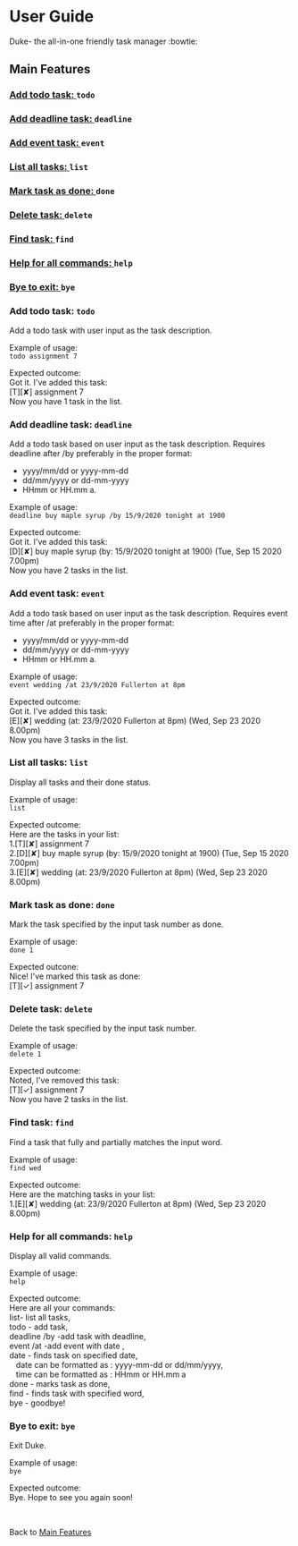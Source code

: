# User Guide

Duke- the all-in-one friendly task manager :bowtie:

## Main Features <a id="Main-Features"></a>
### [Add todo task: ](#add-todo) `todo`
### [Add deadline task: ](#add-deadline) `deadline`
### [Add event task: ](#add-event) `event`
### [List all tasks: ](#list) `list`
### [Mark task as done: ](#done) `done`
### [Delete task: ](#delete) `delete`
### [Find task: ](#find) `find`
### [Help for all commands: ](#help) `help`
### [Bye to exit: ](#bye) `bye`

### Add todo task: `todo` <a id="add-todo"></a>
Add a todo task with user input as the task description. 

Example of usage: <br/>
`todo assignment 7`

Expected outcome: <br />
Got it. I've added this task: <br />
[T][✘] assignment 7 <br />
Now you have 1 task in the list.

### Add deadline task: `deadline` <a id="add-deadline"></a>
Add a todo task based on user input as the task description. Requires deadline after /by preferably in
the proper format: 
- yyyy/mm/dd or yyyy-mm-dd 
- dd/mm/yyyy or dd-mm-yyyy 
- HHmm or HH.mm a.

Example of usage: <br/>
`deadline buy maple syrup /by 15/9/2020 tonight at 1900`

Expected outcome: <br />
Got it. I've added this task: <br />
[D][✘] buy maple syrup (by: 15/9/2020 tonight at 1900) (Tue, Sep 15 2020 7.00pm) <br />
Now you have 2 tasks in the list.

### Add event task: `event` <a id="add-event"></a>
Add a todo task based on user input as the task description. Requires event time after /at preferably in
the proper format: 
- yyyy/mm/dd or yyyy-mm-dd 
- dd/mm/yyyy or dd-mm-yyyy 
- HHmm or HH.mm a.

Example of usage: <br/>
`event wedding /at 23/9/2020 Fullerton at 8pm`

Expected outcome: <br />
Got it. I've added this task: <br />
[E][✘] wedding (at: 23/9/2020 Fullerton at 8pm) (Wed, Sep 23 2020 8.00pm) <br />
Now you have 3 tasks in the list.

### List all tasks: `list` <a id="list"></a>
Display all tasks and their done status.

Example of usage: <br />
`list`

Expected outcome: <br />
Here are the tasks in your list: <br />
1.[T][✘] assignment 7 <br />
2.[D][✘] buy maple syrup (by: 15/9/2020 tonight at 1900) (Tue, Sep 15 2020 7.00pm) <br />
3.[E][✘] wedding (at: 23/9/2020 Fullerton at 8pm) (Wed, Sep 23 2020 8.00pm) 

### Mark task as done: `done` <a id="done"></a>
Mark the task specified by the input task number as done. 

Example of usage: <br />
`done 1`

Expected outcone: <br />
Nice! I've marked this task as done: <br />
[T][✓] assignment 7 <br />

### Delete task: `delete` <a id="delete"></a>
Delete the task specified by the input task number.

Example of usage: <br />
`delete 1`

Expected outcome: <br />
Noted, I've removed this task: <br />
[T][✓] assignment 7 <br />
Now you have 2 tasks in the list.

### Find task: `find` <a id="find"></a>
Find a task that fully and partially matches the input word.

Example of usage: <br />
`find wed`

Expected outcome: <br />
Here are the matching tasks in your list: <br />
1.[E][✘] wedding (at: 23/9/2020 Fullerton at 8pm) (Wed, Sep 23 2020 8.00pm) 

### Help for all commands: `help` <a id="help"></a>
Display all valid commands.

Example of usage: <br />
`help`

Expected outcome: <br />
Here are all your commands: <br />
list- list all tasks, <br />
todo <description> - add task, <br />
deadline <description> /by <due date> -add task with deadline, <br />
event <description> /at <event date> -add event with date , <br />
date <one filter date> - finds task on specified date, <br />
&nbsp;&nbsp;&nbsp;date can be formatted as : yyyy-mm-dd or dd/mm/yyyy, <br />
&nbsp;&nbsp;&nbsp;time can be formatted as : HHmm or HH.mm a <br />
done <task number> - marks task as done, <br />
find <one filter word> - finds task with specified word, <br />
bye - goodbye! <br />

### Bye to exit: `bye` <a id="bye"></a>
Exit Duke.

Example of usage: <br />
`bye`

Expected outcome: <br />
Bye. Hope to see you again soon!

<br />

Back to [Main Features](#Main-Features)
